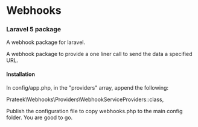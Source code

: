# Webhooks
### Laravel 5 package

A webhook package for laravel. 

A webhook package to provide a one liner call to send the data a specified URL. 


#### Installation

In config/app.php, in the "providers" array, append the following:

Prateek\Webhooks\Providers\WebhookServiceProviders::class,

Publish the configuration file to copy webhooks.php to the main config folder. 
You are good to go. 